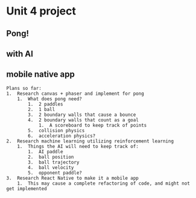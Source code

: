 # Unit 4 project
##  Pong!
##  with AI
##  mobile native app

    Plans so far:
    1.  Research canvas + phaser and implement for pong
        1.  What does pong need?
            1.  2 paddles
            2.  1 ball
            3.  2 boundary walls that cause a bounce
            4.  2 boundary walls that count as a goal
                1.  A scoreboard to keep track of points
            5.  collision physics
            6.  acceleration physics?
    2.  Research machine learning utilizing reinforcement learning
        1.  Things the AI will need to keep track of:
            1.  AI paddle
            2.  ball position
            3.  ball trajectory
            4.  ball velocity
            5.  opponent paddle?
    3.  Research React Native to make it a mobile app
        1.  This may cause a complete refactoring of code, and might not get implemented
